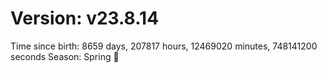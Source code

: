 # Version: v23.8.14
Time since birth: 8659 days, 207817 hours, 12469020 minutes, 748141200 seconds
Season: Spring 🌸
